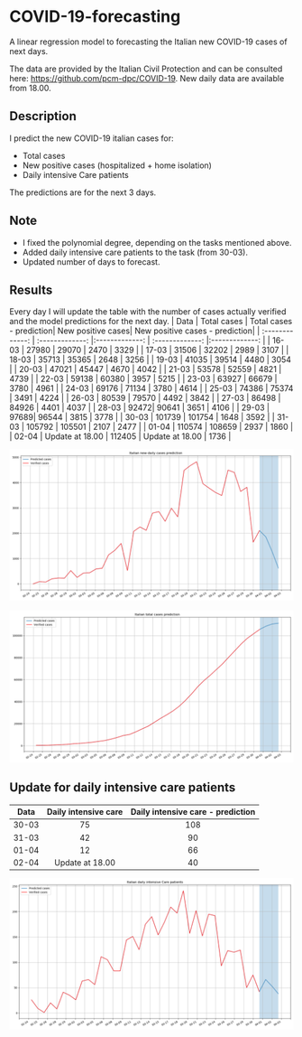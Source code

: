 # COVID-19-forecasting
A linear regression model to forecasting the Italian new COVID-19 cases of next days.

The data are provided by the Italian Civil Protection and can be consulted here: https://github.com/pcm-dpc/COVID-19.
New daily data are available from 18.00.

## Description
I predict the new COVID-19 italian cases for:
- Total cases
- New positive cases (hospitalized + home isolation)
- Daily intensive Care patients

The predictions are for the next 3 days.

## Note
- I fixed the polynomial degree, depending on the tasks mentioned above.
- Added daily intensive care patients to the task (from 30-03).
- Updated number of days to forecast.

## Results
Every day I will update the table with the number of cases actually verified and the model predictions for the next day.
| Data  | Total cases | Total cases - prediction| New positive cases| New positive cases - prediction|
| :-------------: | :-------------: |:-------------: | :-------------: |:-------------: |
| 16-03  | 27980 | 29070 | 2470  | 3329 |
| 17-03  | 31506	 | 32202 | 2989 | 3107 |
| 18-03  | 35713 | 35365 | 2648 | 3256 |
| 19-03  | 41035 | 39514 | 4480 | 3054 |
| 20-03  | 47021 | 45447 | 4670 | 4042 |
| 21-03  | 53578 | 52559 | 4821 | 4739 |
| 22-03  | 59138	 | 60380 | 3957 | 5215 |
| 23-03  | 63927 | 66679 | 3780	 | 4961 |
| 24-03  | 69176 | 71134 | 3780	 | 4614 |
| 25-03  | 74386 | 75374 | 3491	 | 4224 |
| 26-03  | 80539 | 79570 | 4492	 | 3842 |
| 27-03  | 86498 | 84926 | 4401	 | 4037 |
| 28-03  | 92472| 90641 | 3651	| 4106 |
| 29-03  | 97689| 96544 | 3815	| 3778 |
| 30-03  | 101739 | 101754 | 1648	 | 3592 |
| 31-03  | 105792 | 105501 | 2107	| 2477 |
| 01-04 | 110574 | 108659 | 2937	| 1860 |
| 02-04 | Update at 18.00 | 112405 | Update at 18.00	| 1736 |


![Italian daily cases](https://github.com/AlessandroMinervini/COVID-19-forecasting/blob/master/img/Italiannew-dailycasesprediction.png)

![Italian new-daily cases](https://github.com/AlessandroMinervini/COVID-19-forecasting/blob/master/img/Italiantotalcasesprediction.png)

## Update for daily intensive care patients
| Data  | Daily intensive care | Daily intensive care - prediction| 
| :-------------: | :-------------: |:-------------: |
| 30-03  | 75 | 108 |
| 31-03  | 42 | 90|
| 01-04  | 12| 66|
| 02-04  | Update at 18.00 | 40|


![Italian daily cases](https://github.com/AlessandroMinervini/COVID-19-forecasting/blob/master/img/ItaliandailyintensiveCarepatients.png)


